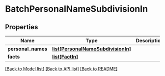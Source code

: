 # BatchPersonalNameSubdivisionIn

## Properties
Name | Type | Description | Notes
------------ | ------------- | ------------- | -------------
**personal_names** | [**list[PersonalNameSubdivisionIn]**](PersonalNameSubdivisionIn.md) |  | [optional] 
**facts** | [**list[FactIn]**](FactIn.md) |  | [optional] 

[[Back to Model list]](../README.md#documentation-for-models) [[Back to API list]](../README.md#documentation-for-api-endpoints) [[Back to README]](../README.md)


